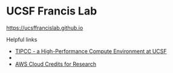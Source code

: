 # UCSF Francis Lab


https://ucsffrancislab.github.io



Helpful links
* [TIPCC - a High-Performance Compute Environment at UCSF](https://ucsf-ti.github.io/tipcc-web/index.html)
*
* [AWS Cloud Credits for Research](https://aws.amazon.com/research-credits/)

